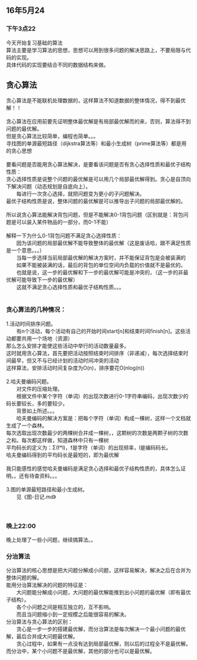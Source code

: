 <h2>16年5月24</h2>
<h3>下午3点22</h3>
今天开始复习基础的算法<br>
算法主要是学习算法的思想，思想可以用到很多问题的解决思路上，不要局限与代码的实现。<br>
具体代码的实现要结合不同的数据结构来做。<br>
<h2>贪心算法</h2>
贪心算法是不能联机处理数据的，这样算法不知道数据的整体情况，得不到最优解！！<br>
<br>
贪心算法在应用前要先证明整体最优解是有局部最优解而的来，否则，算法得不到问题的最优解。<br>
但是贪心算法比较简单，编程也简单。。。<br>
寻找图的单源最短路径（dijkstra算法等）和最小生成树（prime算法等）都是用的贪心思想<br>
<br>
要看问题是否能用贪心算法解决，是要看该问题是否有贪心选择性质和最优子结构性质：<br>
贪心选择性质是说整个问题的最优解是可以用几个局部最优解得到。贪心是自顶向下解决问题（动态规划是自底向上）。<br>
&emsp;&emsp;每进行一次贪心选择，就把问题变为更小的子问题解决。<br>
最优子结构性质是说，整体问题的最优解是可以推导出子问题的局部最优解的。<br>
<br>
所以说贪心算法能解决背包问题，但是不能解决0-1背包问题（区别就是：背包问题是可以装入某件物品的一部分，而0-1不能）<br>
<br>
解释一下为什么0-1背包问题不满足贪心选择性质：<br>
&emsp;&emsp;因为该问题的局部最优解不能导致整体的最优解（这是废话哈，跟不满足性质是一个意思。。。）<br>
&emsp;&emsp;当每一步选择当前局部最优解的解决方案时，并不能保证背包是会被装满的<br>
&emsp;&emsp;如果不能被装满的话，最后的背包的单位空间内负载的价值就不是最优的。<br>
&emsp;&emsp;也就是说，这一步的最优解和下一步的最优解可能是冲突的，（这一步的非最优解可能导致下一步的最优解）<br>
&emsp;&emsp;这就不满足贪心选择性质和最优子结构性质。。。<br>
<br>
<h3>贪心算法的几种情况：</h3>
1.活动时间排序问题。<br>
&emsp;&emsp;有n个活动，每个活动有自己的开始时间start[n]和结束时间finish[n]。这些活动都要共用一个场地（资源）<br>
那么怎么安排才能使这些活动中举行的活动数量最多。<br>
这时就用贪心算法，首先要把活动按照结束时间排序（非递减），每次选择结束时间最早，但又不与已经计划的活动时间冲突的活动<br>
这样算法，安排活动时间复杂度为O(n)，排序要花O(nlog(n))<br>
<br>
2.哈夫曼编码问题。<br>
&emsp;&emsp;对文件的压缩处理。<br>
&emsp;&emsp;根据文件中某个字符（单词）的出现次数进行0-1字符串编码，出现次数少的码长要较长，多的要较少。<br>
&emsp;&emsp;背景如上所述。。。<br>
&emsp;&emsp;哈夫曼编码的解决方案是：把每个字符（单词）构成一棵树，这样一个文档就生成了一个森林。<br>
每次选取出现次数最少的两棵树合并成一棵树，，这颗树的次数是两颗子树的次数之和。每次都这样做，知道森林中只有一棵树<br>
平均码长的定义为：Σ(f*l)，f是字符（单词）的出现频率，l是编码码长。<br>
哈夫曼编码得到的平均码长是最短的，即为最优解<br>
<br>
我只能感性的感觉哈夫曼编码是满足贪心选择和最优子结构性质的，具体怎么证明。。还有待查资料。。。<br>
<br>
3.图的单源最短路径和最小生成树。<br>
&emsp;&emsp;见《图-日记.md》<br>
<br>
<br>
<h3>晚上22:00</h3>
晚上处理了一些小问题，继续搞算法。。<br>
<h3>分治算法</h3>
分治算法的核心思想是把大问题分解成小问题，这样容易解决，解决之后在合并为整体问题的解。<br>
能用分治算法解决的问题的特征是：<br>
&emsp;&emsp;大问题能分解成小问题，大问题的最优解能推到出小问题的最优解（即有最优子结构）。<br>
&emsp;&emsp;各个小问题之间是相互独立的，互不影响。<br>
&emsp;&emsp;而且当问题缩小到一定规模之后能很容易的解决。<br>
分治算法与贪心算法的区别：<br>
&emsp;&emsp;贪心是一步一步的搭建最优解，而分治算法是每次解决一个最小问题的最优解，最后合并成大问题最优解。<br>
&emsp;&emsp;贪心过程中，如果有一点没有达到局部最优解，则以后的过程全不是最优解。而分治中，某个小问题不是最优解，其他的部分也可以是最优解。<br>
